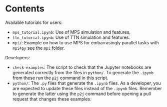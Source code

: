 # Contents

Available tutorials for users:
* `mps_tutorial.ipynb`: Use of MPS simulation and features.
* `ttn_tutorial.ipynb`: Use of TTN simulation and features.
* `mpi/`: Example on how to use MPS for embarrasingly parallel tasks with `mpi4py` see the `mpi` folder.

Developers:
* `check-examples`: The script to check that the Jupyter notebooks are generated correctly from the files in `python/`. To generate the `.ipynb` from these run the `p2j` command in this script.
* `python/`: The `.py` files that generate the `.ipynb` files. As a developer, you are expected to update these files instead of the `.ipynb` files. Remember to generate the latter using the `p2j` command before opening a pull request that changes these examples.